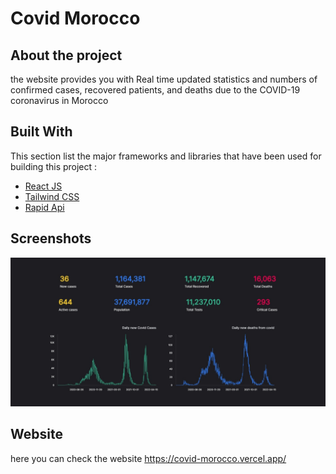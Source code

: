 # Covid Morocco

## About the project

the website provides you with Real time updated statistics and numbers of confirmed cases, recovered patients, and deaths due to the COVID-19 coronavirus in Morocco

## Built With

This section list the major frameworks and libraries that have been used for building this project :

- [React JS](http://reactjs.org/)
- [Tailwind CSS](https://tailwindcss.com/)
- [Rapid Api](https://rapidapi.com/)

## Screenshots

![Image of website](https://github.com/amine-tayani/CovidMorocco/blob/master/Web%20capture_17-4-2022_174253_covid-morocco.vercel.app.jpeg)

## Website

here you can check the website https://covid-morocco.vercel.app/
